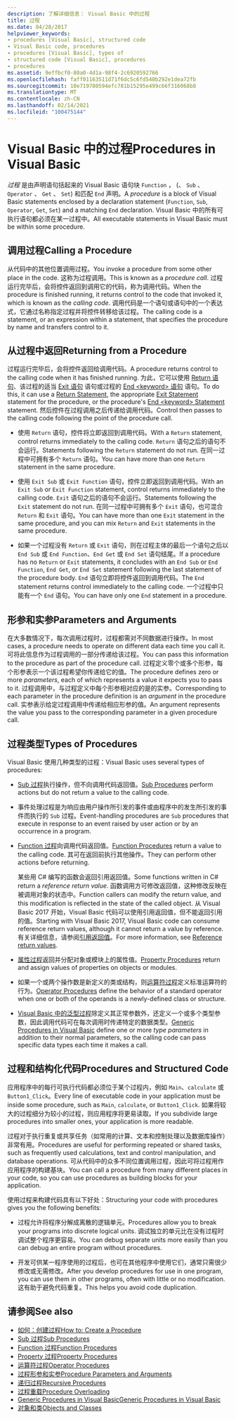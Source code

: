 ```yaml
---
description: 了解详细信息： Visual Basic 中的过程
title: 过程
ms.date: 04/28/2017
helpviewer_keywords:
- procedures [Visual Basic], structured code
- Visual Basic code, procedures
- procedures [Visual Basic], types of
- structured code [Visual Basic], procedures
- procedures
ms.assetid: 9effbcf0-80a0-4d1a-98f4-2c6920592766
ms.openlocfilehash: faff01163511d71f6dc5c6fd540b292e1dea72fb
ms.sourcegitcommit: 10e719780594efc781b15295e499c66f316068b8
ms.translationtype: MT
ms.contentlocale: zh-CN
ms.lasthandoff: 02/14/2021
ms.locfileid: "100475144"
---
```

# <a name="procedures-in-visual-basic"></a><span data-ttu-id="20bcb-103">Visual Basic 中的过程</span><span class="sxs-lookup"><span data-stu-id="20bcb-103">Procedures in Visual Basic</span></span>

<span data-ttu-id="20bcb-104">*过程* 是由声明语句括起来的 Visual Basic 语句块 `Function` ， (、 `Sub` 、 `Operator` 、 `Get` 、 `Set`) 和匹配 `End` 声明。</span><span class="sxs-lookup"><span data-stu-id="20bcb-104">A *procedure* is a block of Visual Basic statements enclosed by a declaration statement (`Function`, `Sub`, `Operator`, `Get`, `Set`) and a matching `End` declaration.</span></span> <span data-ttu-id="20bcb-105">Visual Basic 中的所有可执行语句都必须在某一过程中。</span><span class="sxs-lookup"><span data-stu-id="20bcb-105">All executable statements in Visual Basic must be within some procedure.</span></span>  
  
## <a name="calling-a-procedure"></a><span data-ttu-id="20bcb-106">调用过程</span><span class="sxs-lookup"><span data-stu-id="20bcb-106">Calling a Procedure</span></span>  

 <span data-ttu-id="20bcb-107">从代码中的其他位置调用过程。</span><span class="sxs-lookup"><span data-stu-id="20bcb-107">You invoke a procedure from some other place in the code.</span></span> <span data-ttu-id="20bcb-108">这称为过程调用。</span><span class="sxs-lookup"><span data-stu-id="20bcb-108">This is known as a *procedure call*.</span></span> <span data-ttu-id="20bcb-109">过程运行完毕后，会将控件返回到调用它的代码，称为调用代码。</span><span class="sxs-lookup"><span data-stu-id="20bcb-109">When the procedure is finished running, it returns control to the code that invoked it, which is known as the *calling code*.</span></span> <span data-ttu-id="20bcb-110">调用代码是一个语句或语句中的一个表达式，它通过名称指定过程并将控件转移给该过程。</span><span class="sxs-lookup"><span data-stu-id="20bcb-110">The calling code is a statement, or an expression within a statement, that specifies the procedure by name and transfers control to it.</span></span>  
  
## <a name="returning-from-a-procedure"></a><span data-ttu-id="20bcb-111">从过程中返回</span><span class="sxs-lookup"><span data-stu-id="20bcb-111">Returning from a Procedure</span></span>  

 <span data-ttu-id="20bcb-112">过程运行完毕后，会将控件返回给调用代码。</span><span class="sxs-lookup"><span data-stu-id="20bcb-112">A procedure returns control to the calling code when it has finished running.</span></span> <span data-ttu-id="20bcb-113">为此，它可以使用 [Return 语句](../../../language-reference/statements/return-statement.md)、该过程的适当 [Exit 语句](../../../language-reference/statements/exit-statement.md) 语句或过程的 [End \<keyword> 语句](../../../language-reference/statements/end-keyword-statement.md) 语句。</span><span class="sxs-lookup"><span data-stu-id="20bcb-113">To do this, it can use a [Return Statement](../../../language-reference/statements/return-statement.md), the appropriate [Exit Statement](../../../language-reference/statements/exit-statement.md) statement for the procedure, or the procedure's [End \<keyword> Statement](../../../language-reference/statements/end-keyword-statement.md) statement.</span></span> <span data-ttu-id="20bcb-114">然后控件在过程调用之后传递给调用代码。</span><span class="sxs-lookup"><span data-stu-id="20bcb-114">Control then passes to the calling code following the point of the procedure call.</span></span>  
  
- <span data-ttu-id="20bcb-115">使用 `Return` 语句，控件将立即返回到调用代码。</span><span class="sxs-lookup"><span data-stu-id="20bcb-115">With a `Return` statement, control returns immediately to the calling code.</span></span> <span data-ttu-id="20bcb-116">`Return` 语句之后的语句不会运行。</span><span class="sxs-lookup"><span data-stu-id="20bcb-116">Statements following the `Return` statement do not run.</span></span> <span data-ttu-id="20bcb-117">在同一过程中可拥有多个 `Return` 语句。</span><span class="sxs-lookup"><span data-stu-id="20bcb-117">You can have more than one `Return` statement in the same procedure.</span></span>  
  
- <span data-ttu-id="20bcb-118">使用 `Exit Sub` 或 `Exit Function` 语句，控件立即返回到调用代码。</span><span class="sxs-lookup"><span data-stu-id="20bcb-118">With an `Exit Sub` or `Exit Function` statement, control returns immediately to the calling code.</span></span> <span data-ttu-id="20bcb-119">`Exit` 语句之后的语句不会运行。</span><span class="sxs-lookup"><span data-stu-id="20bcb-119">Statements following the `Exit` statement do not run.</span></span> <span data-ttu-id="20bcb-120">在同一过程中可拥有多个 `Exit` 语句，也可混合 `Return` 和 `Exit` 语句。</span><span class="sxs-lookup"><span data-stu-id="20bcb-120">You can have more than one `Exit` statement in the same procedure, and you can mix `Return` and `Exit` statements in the same procedure.</span></span>  
  
- <span data-ttu-id="20bcb-121">如果一个过程没有 `Return` 或 `Exit` 语句，则在过程主体的最后一个语句之后以 `End Sub` 或 `End Function`、`End Get` 或 `End Set` 语句结尾。</span><span class="sxs-lookup"><span data-stu-id="20bcb-121">If a procedure has no `Return` or `Exit` statements, it concludes with an `End Sub` or `End Function`, `End Get`, or `End Set` statement following the last statement of the procedure body.</span></span> <span data-ttu-id="20bcb-122">`End` 语句立即将控件返回到调用代码。</span><span class="sxs-lookup"><span data-stu-id="20bcb-122">The `End` statement returns control immediately to the calling code.</span></span> <span data-ttu-id="20bcb-123">一个过程中只能有一个 `End` 语句。</span><span class="sxs-lookup"><span data-stu-id="20bcb-123">You can have only one `End` statement in a procedure.</span></span>  
  
## <a name="parameters-and-arguments"></a><span data-ttu-id="20bcb-124">形参和实参</span><span class="sxs-lookup"><span data-stu-id="20bcb-124">Parameters and Arguments</span></span>  

 <span data-ttu-id="20bcb-125">在大多数情况下，每次调用过程时，过程都需对不同数据进行操作。</span><span class="sxs-lookup"><span data-stu-id="20bcb-125">In most cases, a procedure needs to operate on different data each time you call it.</span></span> <span data-ttu-id="20bcb-126">可将此信息作为过程调用的一部分传递给该过程。</span><span class="sxs-lookup"><span data-stu-id="20bcb-126">You can pass this information to the procedure as part of the procedure call.</span></span> <span data-ttu-id="20bcb-127">过程定义零个或多个形参，每个形参表示一个该过程希望你传递给它的值。</span><span class="sxs-lookup"><span data-stu-id="20bcb-127">The procedure defines zero or more *parameters*, each of which represents a value it expects you to pass to it.</span></span> <span data-ttu-id="20bcb-128">过程调用中，与过程定义中每个形参相对应的是的实参。</span><span class="sxs-lookup"><span data-stu-id="20bcb-128">Corresponding to each parameter in the procedure definition is an *argument* in the procedure call.</span></span> <span data-ttu-id="20bcb-129">实参表示给定过程调用中传递给相应形参的值。</span><span class="sxs-lookup"><span data-stu-id="20bcb-129">An argument represents the value you pass to the corresponding parameter in a given procedure call.</span></span>  
  
## <a name="types-of-procedures"></a><span data-ttu-id="20bcb-130">过程类型</span><span class="sxs-lookup"><span data-stu-id="20bcb-130">Types of Procedures</span></span>  

 <span data-ttu-id="20bcb-131">Visual Basic 使用几种类型的过程：</span><span class="sxs-lookup"><span data-stu-id="20bcb-131">Visual Basic uses several types of procedures:</span></span>  
  
- <span data-ttu-id="20bcb-132">[Sub 过程](./sub-procedures.md)执行操作，但不向调用代码返回值。</span><span class="sxs-lookup"><span data-stu-id="20bcb-132">[Sub Procedures](./sub-procedures.md) perform actions but do not return a value to the calling code.</span></span>  
  
- <span data-ttu-id="20bcb-133">事件处理过程是为响应由用户操作所引发的事件或由程序中的发生所引发的事件而执行的 `Sub` 过程。</span><span class="sxs-lookup"><span data-stu-id="20bcb-133">Event-handling procedures are `Sub` procedures that execute in response to an event raised by user action or by an occurrence in a program.</span></span>  
  
- <span data-ttu-id="20bcb-134">[Function 过程](./function-procedures.md)向调用代码返回值。</span><span class="sxs-lookup"><span data-stu-id="20bcb-134">[Function Procedures](./function-procedures.md) return a value to the calling code.</span></span> <span data-ttu-id="20bcb-135">其可在返回前执行其他操作。</span><span class="sxs-lookup"><span data-stu-id="20bcb-135">They can perform other actions before returning.</span></span>

    <span data-ttu-id="20bcb-136">某些用 C# 编写的函数会返回引用返回值。</span><span class="sxs-lookup"><span data-stu-id="20bcb-136">Some functions written in C# return a *reference return value*.</span></span> <span data-ttu-id="20bcb-137">函数调用方可修改返回值，这种修改反映在被调用对象的状态中。</span><span class="sxs-lookup"><span data-stu-id="20bcb-137">Function callers can modify the return value, and this modification is reflected in the state of the called object.</span></span> <span data-ttu-id="20bcb-138">从 Visual Basic 2017 开始，Visual Basic 代码可以使用引用返回值，但不能返回引用的值。</span><span class="sxs-lookup"><span data-stu-id="20bcb-138">Starting with Visual Basic 2017, Visual Basic code can consume reference return values, although it cannot return a value by reference.</span></span> <span data-ttu-id="20bcb-139">有关详细信息，请参阅[引用返回值](ref-return-values.md)。</span><span class="sxs-lookup"><span data-stu-id="20bcb-139">For more information, see [Reference return values](ref-return-values.md).</span></span>
  
- <span data-ttu-id="20bcb-140">[属性过程](./property-procedures.md)返回并分配对象或模块上的属性值。</span><span class="sxs-lookup"><span data-stu-id="20bcb-140">[Property Procedures](./property-procedures.md) return and assign values of properties on objects or modules.</span></span>  
  
- <span data-ttu-id="20bcb-141">如果一个或两个操作数是新定义的类或结构，则[运算符过程](./operator-procedures.md)定义标准运算符的行为。</span><span class="sxs-lookup"><span data-stu-id="20bcb-141">[Operator Procedures](./operator-procedures.md) define the behavior of a standard operator when one or both of the operands is a newly-defined class or structure.</span></span>  
  
- <span data-ttu-id="20bcb-142">[Visual Basic 中的泛型过程](../data-types/generic-procedures.md)除定义其正常参数外，还定义一个或多个类型参数，因此调用代码可在每次调用时传递特定的数据类型。</span><span class="sxs-lookup"><span data-stu-id="20bcb-142">[Generic Procedures in Visual Basic](../data-types/generic-procedures.md) define one or more *type parameters* in addition to their normal parameters, so the calling code can pass specific data types each time it makes a call.</span></span>  
  
## <a name="procedures-and-structured-code"></a><span data-ttu-id="20bcb-143">过程和结构化代码</span><span class="sxs-lookup"><span data-stu-id="20bcb-143">Procedures and Structured Code</span></span>  

 <span data-ttu-id="20bcb-144">应用程序中的每行可执行代码都必须位于某个过程内，例如 `Main`、`calculate` 或 `Button1_Click`。</span><span class="sxs-lookup"><span data-stu-id="20bcb-144">Every line of executable code in your application must be inside some procedure, such as `Main`, `calculate`, or `Button1_Click`.</span></span> <span data-ttu-id="20bcb-145">如果将较大的过程细分为较小的过程，则应用程序将更易读取。</span><span class="sxs-lookup"><span data-stu-id="20bcb-145">If you subdivide large procedures into smaller ones, your application is more readable.</span></span>  
  
 <span data-ttu-id="20bcb-146">过程对于执行重复或共享任务（如常用的计算、文本和控制处理以及数据库操作）非常有用。</span><span class="sxs-lookup"><span data-stu-id="20bcb-146">Procedures are useful for performing repeated or shared tasks, such as frequently used calculations, text and control manipulation, and database operations.</span></span> <span data-ttu-id="20bcb-147">可从代码中的众多不同位置调用过程，因此可将过程用作应用程序的构建基块。</span><span class="sxs-lookup"><span data-stu-id="20bcb-147">You can call a procedure from many different places in your code, so you can use procedures as building blocks for your application.</span></span>  
  
 <span data-ttu-id="20bcb-148">使用过程来构建代码具有以下好处：</span><span class="sxs-lookup"><span data-stu-id="20bcb-148">Structuring your code with procedures gives you the following benefits:</span></span>  
  
- <span data-ttu-id="20bcb-149">过程允许将程序分解成离散的逻辑单元。</span><span class="sxs-lookup"><span data-stu-id="20bcb-149">Procedures allow you to break your programs into discrete logical units.</span></span> <span data-ttu-id="20bcb-150">调试独立的单元比在没有过程时调试整个程序更容易。</span><span class="sxs-lookup"><span data-stu-id="20bcb-150">You can debug separate units more easily than you can debug an entire program without procedures.</span></span>  
  
- <span data-ttu-id="20bcb-151">开发可供某一程序使用的过程后，也可在其他程序中使用它们，通常只需很少修改或无需修改。</span><span class="sxs-lookup"><span data-stu-id="20bcb-151">After you develop procedures for use in one program, you can use them in other programs, often with little or no modification.</span></span> <span data-ttu-id="20bcb-152">这有助于避免代码重复。</span><span class="sxs-lookup"><span data-stu-id="20bcb-152">This helps you avoid code duplication.</span></span>  
  
## <a name="see-also"></a><span data-ttu-id="20bcb-153">请参阅</span><span class="sxs-lookup"><span data-stu-id="20bcb-153">See also</span></span>

- [<span data-ttu-id="20bcb-154">如何：创建过程</span><span class="sxs-lookup"><span data-stu-id="20bcb-154">How to: Create a Procedure</span></span>](./how-to-create-a-procedure.md)
- [<span data-ttu-id="20bcb-155">Sub 过程</span><span class="sxs-lookup"><span data-stu-id="20bcb-155">Sub Procedures</span></span>](./sub-procedures.md)
- [<span data-ttu-id="20bcb-156">Function 过程</span><span class="sxs-lookup"><span data-stu-id="20bcb-156">Function Procedures</span></span>](./function-procedures.md)
- [<span data-ttu-id="20bcb-157">Property 过程</span><span class="sxs-lookup"><span data-stu-id="20bcb-157">Property Procedures</span></span>](./property-procedures.md)
- [<span data-ttu-id="20bcb-158">运算符过程</span><span class="sxs-lookup"><span data-stu-id="20bcb-158">Operator Procedures</span></span>](./operator-procedures.md)
- [<span data-ttu-id="20bcb-159">过程形参和实参</span><span class="sxs-lookup"><span data-stu-id="20bcb-159">Procedure Parameters and Arguments</span></span>](./procedure-parameters-and-arguments.md)
- [<span data-ttu-id="20bcb-160">递归过程</span><span class="sxs-lookup"><span data-stu-id="20bcb-160">Recursive Procedures</span></span>](./recursive-procedures.md)
- [<span data-ttu-id="20bcb-161">过程重载</span><span class="sxs-lookup"><span data-stu-id="20bcb-161">Procedure Overloading</span></span>](./procedure-overloading.md)
- [<span data-ttu-id="20bcb-162">Generic Procedures in Visual Basic</span><span class="sxs-lookup"><span data-stu-id="20bcb-162">Generic Procedures in Visual Basic</span></span>](../data-types/generic-procedures.md)
- [<span data-ttu-id="20bcb-163">对象和类</span><span class="sxs-lookup"><span data-stu-id="20bcb-163">Objects and Classes</span></span>](../objects-and-classes/index.md)
